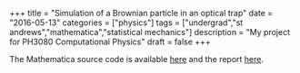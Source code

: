 +++
title = "Simulation of a Brownian particle in an optical trap"
date = "2016-05-13"
categories = ["physics"]
tags = ["undergrad","st andrews","mathematica","statistical mechanics"]
description = "My project for PH3080 Computational Physics"
draft = false
+++

The Mathematica source code is available [here](https://gitlab.com/eidoom/comp-phys-st-andrews) and the report [here](../../docs/comp-phys.pdf).
